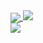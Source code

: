<!--
**0x1347/0x1347** is a ✨ _special_ ✨ repository because its `README.md` (this file) appears on your GitHub profile.

Here are some ideas to get you started:

- 🔭 I’m currently working on ...
- 🌱 I’m currently learning ...
- 👯 I’m looking to collaborate on ...
- 🤔 I’m looking for help with ...
- 💬 Ask me about ...
- 📫 How to reach me: ...
- 😄 Pronouns: ...
- ⚡ Fun fact: ...    0x1347
-->


<!-- <a href="https://twitter.com/0x1347">
  <img align="center" src="https://github-readme-stats.vercel.app/api?username=0x1347&show_icons=true&line_height=33&count_private=true&theme=dark" alt="0x1347's GitHub Stats" />
</a> -->

<a href="https://twitter.com/0x1347">
  <img align="center" src="https://github-readme-stats.vercel.app/api/top-langs/?username=0x1347&langs_count=4&line_height=35&theme=dark" />
</a>

<a href="https://twitter.com/0x1347">
  <img src="https://github-readme-streak-stats.herokuapp.com?user=0x1347&theme=dark&hide_border=true&date_format=M%20j%5B%2C%20Y%5D" />
</a>
<br/>
<a href="https://twitter.com/0x1347">
  <img src="https://img.shields.io/twitter/follow/0x1347?style=for-the-badge&logo=twitter&&labelColor=1f1f1f&color=5fffaf" />
</a>
